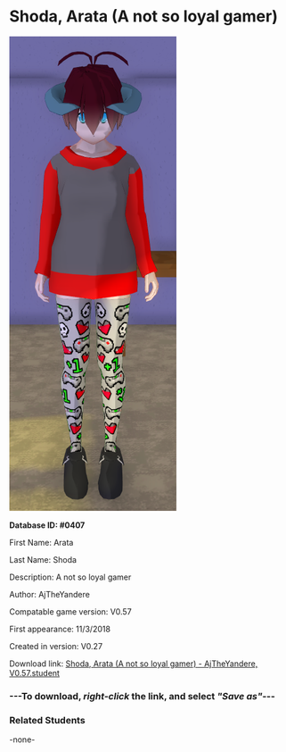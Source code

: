 # Shoda, Arata (A not so loyal gamer)

<img src="../../Files/Images/Shoda, Arata (A not so loyal gamer).png" title="Shoda, Arata (A not so loyal gamer) - AjTheYandere, V0.57">

**Database ID: #0407**

First Name: Arata

Last Name: Shoda

Description: A not so loyal gamer

Author: AjTheYandere

Compatable game version: V0.57

First appearance: 11/3/2018

Created in version: V0.27

Download link: <a href="https://raw.githubusercontent.com/Arbiter1223/Daigaku-Gurashi-Custom-Students/master/Files/Student%20Files/Shoda%2C%20Arata%20(A%20not%20so%20loyal%20gamer)%20-%20AjTheYandere%2C%20V0.57.student">Shoda, Arata (A not so loyal gamer) - AjTheYandere, V0.57.student</a>

### ---**To download, _right-click_ the link, and select _"Save as"_**---

### Related Students

-none-
